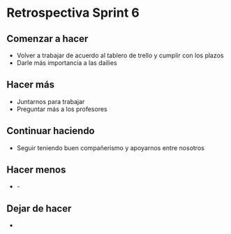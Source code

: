 <h1>Retrospectiva Sprint 6</h1>

<h2>Comenzar a hacer</h2>

<ul>
  <li>Volver a trabajar de acuerdo al tablero de trello y cumplir con los plazos</li>
  <li>Darle más importancia a las dailies</li>
</ul>

<h2>Hacer más</h2>

<ul>
  <li>Juntarnos para trabajar</li>
  <li>Preguntar más a los profesores</li>
</ul>

<h2>Continuar haciendo</h2>

<ul>
  <li>Seguir teniendo buen compañerismo y apoyarnos entre nosotros</li>
</ul>

<h2>Hacer menos</h2>

<ul>
  <li>-</li>
</ul>

<h2>Dejar de hacer</h2>

<ul>
  <li></li>
</ul>
